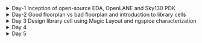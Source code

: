 <details>
<summary> Day-1 Inception of open-source EDA, OpenLANE and Sky130 PDK </summary>
<p>

Open Source ASIC Flow

![image](https://github.com/user-attachments/assets/43cd04c9-bacb-4a7b-9661-b91db6d0f76c)
 
OPENLANE ASIC Design Flow

![image](https://github.com/user-attachments/assets/55e324b9-1826-4958-8b8c-d9a8e1f8893f)

Library Characterisation and Modeling

![image](https://github.com/user-attachments/assets/c3f7fbb2-0e17-4660-9e04-65fdc821e6d3)

Cell Design Flow (Input Stage)

![image](https://github.com/user-attachments/assets/f92e4996-720b-4c4d-9c53-2a7fa258cdd7)

Cell Design Flow (Layout Design)

![image](https://github.com/user-attachments/assets/113edc69-7d9d-4e95-92e9-60ed8365c029)

Cell Design Flow(Characterization)

![image](https://github.com/user-attachments/assets/6840352f-244c-4991-a639-cca24e28cfc0)

Timing Characterisation

![image](https://github.com/user-attachments/assets/44ddca7b-d27f-4348-b6f4-cc3d0d4d0039)

Propogation Delay Graph vizualization

![image](https://github.com/user-attachments/assets/2e73f5ca-a910-4dfe-85e1-77177fbbf116)

### Labs Screenshots

1.Openlane start command

![image](https://github.com/user-attachments/assets/ea0aa657-230b-4222-a112-81f23bed24a4)

2.Run Synthesis command

![image](https://github.com/user-attachments/assets/3f20b98f-d4b2-4c84-8f47-fdaca0a8f58f)
 </p>
</details>
<details>
<summary> Day-2 Good floorplan vs bad floorplan and introduction to library cells</summary>
<p>

1.Run Floorplan command 

![image](https://github.com/user-attachments/assets/f4a4df09-73ba-458a-a05a-16a4f36a7e88)


2.Command running Floorplan in Magic

![image](https://github.com/user-attachments/assets/03c816d3-b82d-41b4-bc21-6a930de2a0c7)


3.Command running Placement

![image](https://github.com/user-attachments/assets/293b0831-1137-43fa-b41f-07dc6153377f)
![image](https://github.com/user-attachments/assets/e126cddd-b7ff-4e38-af02-fc2cc496da39)


4.Screenshot of def file of placement in magic 

![image](https://github.com/user-attachments/assets/57598941-1de5-4695-a57e-f84325b9bc14)




 
</p>
</details>
<details>

<summary>Day 3  Design library cell using Magic Layout and ngspice characterization</summary>
<p>
1.Git cloning custom inverter standard cell design from github repository of Nickson Jose sir 


2. Viewing inverter in magic and also the console for other interactions
3. 
![WhatsApp Image 2024-12-11 at 19 45 38_7f753439](https://github.com/user-attachments/assets/ccd0b068-34d0-4839-a0ad-c52d0a6de4ca)


3.Identified PMOS from the layout using "s" key

![WhatsApp Image 2024-12-11 at 19 48 22_eb5d4d74](https://github.com/user-attachments/assets/40c40d63-3329-41a6-9ada-0162fde429ad)


4.Identified NMOS from the layout using "s" key

![image](https://github.com/user-attachments/assets/b15df673-320c-476a-9d7a-b615a1d71f53)


5.Identified VPwR from the layout using "s" key

![image](https://github.com/user-attachments/assets/67eecf96-f968-41de-9ea8-940f55dedf51)


6.Identified Ground(VDD) from the layout using "s" key

![image](https://github.com/user-attachments/assets/8ddaa436-2eb5-47b6-87e3-ea0a25abe250)


7.Extracting spice file of inverter layout file using tkcon command line

![image](https://github.com/user-attachments/assets/3b1d1494-f8dc-4670-9dcd-0613712c5b67)



8.Extracted SPICE file screenshot in vim

![image](https://github.com/user-attachments/assets/ae6cdbef-1607-4067-9189-ad43a17e3e78)



<h3>9.After making some required changes in the SPICE file:</h3>
  <li>Changing the load capcitance to remove the spikes during transition</li>
 <li>Adding values for Pulse(VPULSE) </li>
 <li>Adding VDD and VSS values</li>
 <li>Adding details about the analysis to perform</li>
<br/>
<br/>

10.Running NGSPICE for charaterisation

<img>![image](https://github.com/user-attachments/assets/aff80527-c64f-4c98-820e-324652d8990d)</img>


11.Plots obtained from NGSPICE
As you can see the spikes during the transistion time

![WhatsApp Image 2024-12-11 at 22 13 48_09c52467](https://github.com/user-attachments/assets/cb0fbc1e-6ef1-4b8c-835c-c95228fc1e02)

12.Plot obtained after changing the load capacitance
We can observe that the spikes have been smoothened out due the changes in load capacitance

![WhatsApp Image 2024-12-11 at 22 18 52_1ef37f46](https://github.com/user-attachments/assets/272b86f9-6b29-4396-8cda-38d0b0d20885)

<h3>13.Rise time calculatios</h3>
<p>20% graph plot</p>

![WhatsApp Image 2024-12-12 at 12 41 12_3a90a9d7](https://github.com/user-attachments/assets/2a64f5d7-77dd-4e4d-ac70-a7e20ab254b4)

<p>80% graph plot</p>

<img>![WhatsApp Image 2024-12-12 at 12 42 33_5a5c0b4a](https://github.com/user-attachments/assets/2cdfa141-2e98-4b2a-98e2-4e3ee4ee7ca1)</img>

<p>Value of the points obtained from the above two plots</p>

<img>![WhatsApp Image 2024-12-12 at 12 44 06_a340f83d](https://github.com/user-attachments/assets/771c8c75-fea0-4d9d-a0bf-cfd3714cf402)</img>

<p>Calculation of Rise Transition Time</p>

<img>![WhatsApp Image 2024-12-12 at 12 46 42_3d44cb76](https://github.com/user-attachments/assets/bebbdeb9-56d0-4856-9bba-05fd554b42bc)</img>

<h3>14.Rise cell delay calculations</h3>
<p>50% graph plot</p>

<img>![WhatsApp Image 2024-12-12 at 13 37 43_e6d3fbb1](https://github.com/user-attachments/assets/33261c95-1409-4561-b35a-6429bb96f350)</img>

<p>Calculations of Rise Cell delay with obtained values</p>

<img>![WhatsApp Image 2024-12-12 at 13 39 20_0103fc4b](https://github.com/user-attachments/assets/b14274ee-1f23-4b0d-ac8e-6c7809f39d1c)</img>

<h3>15.LAB Challenge of correcting DRC rules using skywater 130nm documentation</h3>
<p>Downloading the files,Unziping it and listing the obtained files done on the following screenshot.</p>

<img>![WhatsApp Image 2024-12-12 at 13 44 31_eb04256b](https://github.com/user-attachments/assets/a2e4e94b-d8cc-4d61-a99d-14196ac892de)</img>

<p>Screenshot of the .magicrc file</p>

<img>![WhatsApp Image 2024-12-12 at 13 53 03_c3694a95](https://github.com/user-attachments/assets/6e1c549e-89b8-4d73-aef8-39c0f369e8f2)</img>

<p>Command run on the terimanl to open the magic window</p>

<img>![WhatsApp Image 2024-12-12 at 13 55 09_3742754d](https://github.com/user-attachments/assets/12b11e6e-949d-4484-8295-47b9f263a02d)</img>

<p>Screen shot of the Magic window and checking the DRC rule violation using 
 <code>drc why</code>
</p>

<img>![WhatsApp Image 2024-12-12 at 13 56 51_bb6af292](https://github.com/user-attachments/assets/5505d78a-38e8-434e-9cc0-c2896fc5630d)</img>

<p>Verifying the Edge rule violation using the <code>box</code> command </p>

<img>![WhatsApp Image 2024-12-12 at 14 54 03_6d15f27c](https://github.com/user-attachments/assets/d98bb1a9-ff12-4d7b-850e-c040ecdde8be)</img>







</p>
</details>
<details>
<summary>Day 4 </summary>
<p>Your content goes here.</p>
</details>
<details>
<summary>Day 5 </summary>
<p>Your content goes here.</p>
</details>
